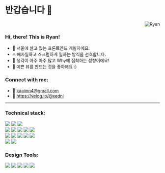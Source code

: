 # 반갑습니다 👋

<p align="right"> <img src="https://komarev.com/ghpvc/?username=rhan-ahn" alt="Ryan" /></p>

### Hi, there! This is Ryan!

- 🏡 서울에 살고 있는 프론트엔드 개발자에요.
- 🔥 애자일하고 스크럼하게 일하는 방식을 선호합니다.
- 🦋 생각이 아주 아주 많고 Why에 집착하는 성향이에요!
- 👯 예쁜 뷰를 만드는 것을 좋아해요 :)

### Connect with me:

- 📨 kaaiinn4@gmail.com
- 📖 https://velog.io/@xedni


---


### Technical stack:

<div>
  <span>
    <img src="https://img.shields.io/badge/Typescript-101010?style=flat&logo=TypeScript&logoColor=3178C6"/>
  </span>
  <span>
    <img src="https://img.shields.io/badge/Javascript-101010?style=flat&logo=JavaScript&logoColor=F7DF1E"/>
  </span>
  <span>
    <img src="https://img.shields.io/badge/Dart-101010?style=flat&logo=Dart&logoColor=0175C2"/>
  </span>
  
  <br>
  
  <span>
    <img src="https://img.shields.io/badge/Next.js-303030?style=flat&logo=Next.js&logoColor=white"/>
  </span>
  <span>
    <img src="https://img.shields.io/badge/React.js-303030?style=flat&logo=React&logoColor=61DAFB"/>
  </span>
  <span>
    <img src="https://img.shields.io/badge/Vue.js-303030?style=flat&logo=Vue.js&logoColor=white"/>
  </span>
  <span>
    <img src="https://img.shields.io/badge/Flutter-303030?style=flat&logo=Flutter&logoColor=764ABC"/>
  </span>
  <span>
    <img src="https://img.shields.io/badge/ReactNative-303030?style=flat&logo=React&logoColor=61DAFB"/>
  </span>
  
  <br>
  
  <span>
    <img src="https://img.shields.io/badge/ReduxSaga-101010?style=flat&logo=Redux&logoColor=764ABC"/>
  </span>
  <span>
    <img src="https://img.shields.io/badge/ReactQuery-101010?style=flat&logo=React Query&logoColor=FF4154"/>
  </span>
  <span>
    <img src="https://img.shields.io/badge/Zustand-101010?style=flat&logo=Zotero&logoColor=F3DF49"/>
  </span>
  <span>
    <img src="https://img.shields.io/badge/Vuex-101010?style=flat&logo=Vue.js&logoColor=4FC08D"/>
  </span>
  <span>
    <img src="https://img.shields.io/badge/GetX-101010?style=flat&logo=Ghost&logoColor=purple"/>
  </span>
  
  <br>
  
  <span>
    <img src="https://img.shields.io/badge/StyledComponent-303030?style=flat&logo=styled%2Dcomponents&logoColor=DB7093"/>
  </span>
  <span>
    <img src="https://img.shields.io/badge/Tailwind%20CSS-303030?style=flat&logo=Tailwind%20CSS&logoColor=06B6D4"/>
  </span>
</div>

### Design Tools:
<div>
  <span>
    <img src="https://img.shields.io/badge/Adobe%20Illustrator-323232?style=flat&logo=Adobe%20Illustrator&logoColor=FF9A00"/>
  </span>
  <span>
    <img src="https://img.shields.io/badge/Adobe%20XD-323232?style=flat&logo=Adobe XD&logoColor=FF61F6"/>
  </span>
  <span>
    <img src="https://img.shields.io/badge/Figma-323232?style=flat&logo=Figma&logoColor=F24E1E"/>
  </span>
  <span>
    <img src="https://img.shields.io/badge/Adobe%20Lightroom-323232?style=flat&logo=Adobe%20Lightroom&logoColor=31A8FF"/>
  </span>
  <span>
    <img src="https://img.shields.io/badge/Adobe%20Photoshop-323232?style=flat&logo=Adobe%20Photoshop&logoColor=27A1C5"/>
  </span>

</div>
